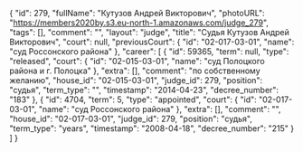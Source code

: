{
    "id": 279,
    "fullName": "Кутузов Андрей Викторович",
    "photoURL": "https://members2020by.s3.eu-north-1.amazonaws.com/judge_279",
    "tags": [],
    "comment": "",
    "layout": "judge",
    "title": "Судья Кутузов Андрей Викторович",
    "court": null,
    "previousCourt": {
        "id": "02-017-03-01",
        "name": "суд Россонского района"
    },
    "career": [
        {
            "id": 59365,
            "term": null,
            "type": "released",
            "court": {
                "id": "02-015-03-01",
                "name": "суд Полоцкого района и г. Полоцка"
            },
            "extra": [],
            "comment": "по собственному желанию",
            "house_id": "02-015-03-01",
            "judge_id": 279,
            "position": "судья",
            "term_type": "",
            "timestamp": "2014-04-23",
            "decree_number": "183"
        },
        {
            "id": 4704,
            "term": 5,
            "type": "appointed",
            "court": {
                "id": "02-017-03-01",
                "name": "суд Россонского района"
            },
            "extra": [],
            "comment": "",
            "house_id": "02-017-03-01",
            "judge_id": 279,
            "position": "судья",
            "term_type": "years",
            "timestamp": "2008-04-18",
            "decree_number": "215"
        }
    ]
}